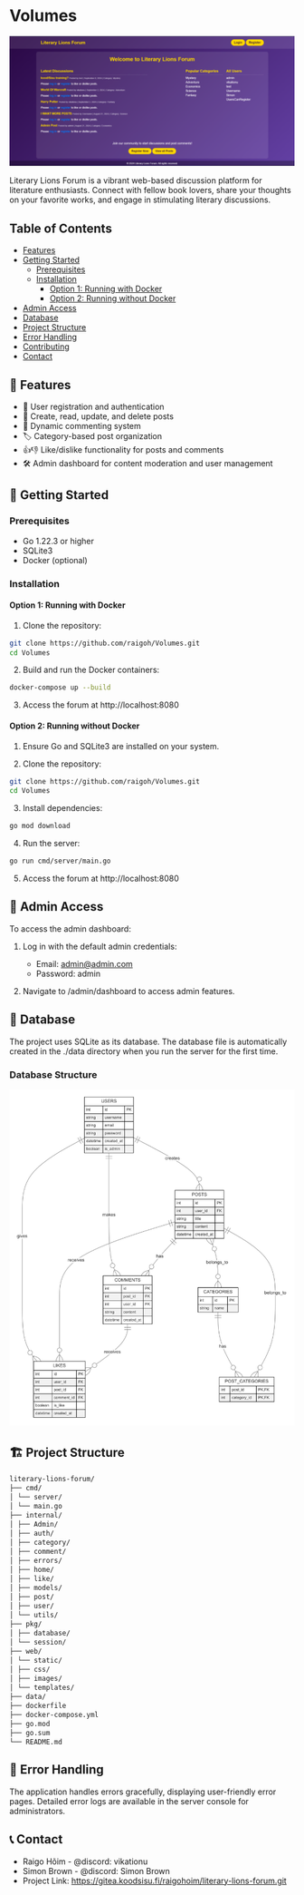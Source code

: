# Volumes

![Literary Lions Forum Logo](./web/static/images/home-page.png)

Literary Lions Forum is a vibrant web-based discussion platform for literature enthusiasts. Connect with fellow book lovers, share your thoughts on your favorite works, and engage in stimulating literary discussions.

## Table of Contents

- [Features](#-features)
- [Getting Started](#-getting-started)
  - [Prerequisites](#prerequisites)
  - [Installation](#installation)
    - [Option 1: Running with Docker](#option-1-running-with-docker)
    - [Option 2: Running without Docker](#option-2-running-without-docker)
- [Admin Access](#-admin-access)
- [Database](#-database)
- [Project Structure](#-project-structure)
- [Error Handling](#-error-handling)
- [Contributing](#-contributing)
- [Contact](#-contact)

## 🌟 Features

- 👤 User registration and authentication
- 📝 Create, read, update, and delete posts
- 💬 Dynamic commenting system
- 🏷️ Category-based post organization
- 👍👎 Like/dislike functionality for posts and comments
- 🛠️ Admin dashboard for content moderation and user management

## 🚀 Getting Started

### Prerequisites

- Go 1.22.3 or higher
- SQLite3
- Docker (optional)

### Installation

#### Option 1: Running with Docker

1. Clone the repository:

```sh
git clone https://github.com/raigoh/Volumes.git
cd Volumes
```

2. Build and run the Docker containers:

```sh
docker-compose up --build
```

3. Access the forum at http://localhost:8080

#### Option 2: Running without Docker

1. Ensure Go and SQLite3 are installed on your system.

2. Clone the repository:

```sh
git clone https://github.com/raigoh/Volumes.git
cd Volumes
```

3. Install dependencies:

```sh
go mod download
```

4. Run the server:

```sh
go run cmd/server/main.go
```

5. Access the forum at http://localhost:8080

## 👑 Admin Access

To access the admin dashboard:

1. Log in with the default admin credentials:

   - Email: admin@admin.com
   - Password: admin

2. Navigate to /admin/dashboard to access admin features.

## 💾 Database

The project uses SQLite as its database. The database file is automatically created in the ./data directory when you run the server for the first time.

### Database Structure

![Database structure](./web/static/images/tableDiagram.png)

## 🏗️ Project Structure

```
literary-lions-forum/
├── cmd/
│ └── server/
│ └── main.go
├── internal/
│ ├── Admin/
│ ├── auth/
│ ├── category/
│ ├── comment/
│ ├── errors/
│ ├── home/
│ ├── like/
│ ├── models/
│ ├── post/
│ ├── user/
│ └── utils/
├── pkg/
│ ├── database/
│ └── session/
├── web/
│ └── static/
│ ├── css/
│ ├── images/
│ └── templates/
├── data/
├── dockerfile
├── docker-compose.yml
├── go.mod
├── go.sum
└── README.md
```

## 🐛 Error Handling

The application handles errors gracefully, displaying user-friendly error pages. Detailed error logs are available in the server console for administrators.

## 📞 Contact

- Raigo Hõim - @discord: vikationu
- Simon Brown - @discord: Simon Brown
- Project Link: https://gitea.koodsisu.fi/raigohoim/literary-lions-forum.git
